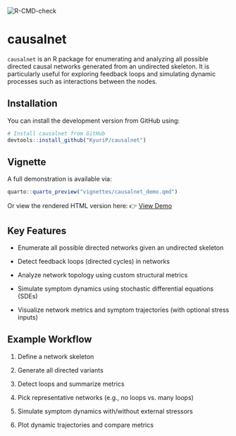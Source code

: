 ![R-CMD-check](https://github.com/KyuriP/causalnet/actions/workflows/R-CMD-check.yaml/badge.svg)

# causalnet

`causalnet` is an R package for enumerating and analyzing all possible directed causal networks generated from an undirected skeleton. It is particularly useful for exploring feedback loops and simulating dynamic processes such as interactions between the nodes.

## Installation

You can install the development version from GitHub using:

```r
# Install causalnet from GitHub
devtools::install_github("KyuriP/causalnet")
```

## Vignette

A full demonstration is available via:

```r
quarto::quarto_preview("vignettes/causalnet_demo.qmd")
```
Or view the rendered HTML version here:
👉 <a href="vignettes/causalnet_demo.html" target="_blank">View Demo</a>

## Key Features

- Enumerate all possible directed networks given an undirected skeleton

- Detect feedback loops (directed cycles) in networks

- Analyze network topology using custom structural metrics

- Simulate symptom dynamics using stochastic differential equations (SDEs)

- Visualize network metrics and symptom trajectories (with optional stress inputs)

## Example Workflow

1. Define a network skeleton

2. Generate all directed variants

3. Detect loops and summarize metrics

4. Pick representative networks (e.g., no loops vs. many loops)

5. Simulate symptom dynamics with/without external stressors

6. Plot dynamic trajectories and compare metrics


